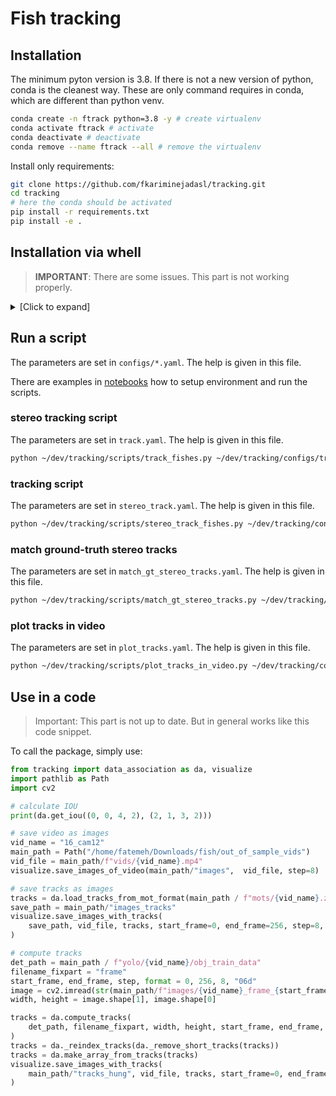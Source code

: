 Fish tracking
=============

Installation
------------
The minimum pyton version is 3.8. If there is not a new version of python, conda is the cleanest way.
These are only command requires in conda, which are different than python venv.
```bash
conda create -n ftrack python=3.8 -y # create virtualenv
conda activate ftrack # activate
conda deactivate # deactivate
conda remove --name ftrack --all # remove the virtualenv
```

Install only requirements:
```bash
git clone https://github.com/fkariminejadasl/tracking.git
cd tracking
# here the conda should be activated
pip install -r requirements.txt
pip install -e .
```

Installation via whell
------------
> **IMPORTANT**: There are some issues. This part is not working properly.

<details>
<summary>[Click to expand]</summary>

Make a wheel:
```bash
pip install build
python -m build
```

Install the package:
```bash
pip install --find-links ~/dev/tracking/dist ftracking -r ~/dev/tracking/requirements.txt
```
</details>

## Run a script

The parameters are set in `configs/*.yaml`. The help is given in this file.

There are examples in [notebooks](notebooks) how to setup environment and run the scripts.

### stereo tracking script

The parameters are set in `track.yaml`. The help is given in this file.
```bash
python ~/dev/tracking/scripts/track_fishes.py ~/dev/tracking/configs/track.yaml
```

### tracking script

The parameters are set in `stereo_track.yaml`. The help is given in this file.
```bash
python ~/dev/tracking/scripts/stereo_track_fishes.py ~/dev/tracking/configs/stereo_track.yaml
```

### match ground-truth stereo tracks

The parameters are set in `match_gt_stereo_tracks.yaml`. The help is given in this file.
```bash
python ~/dev/tracking/scripts/match_gt_stereo_tracks.py ~/dev/tracking/configs/match_gt_stereo_tracks.yaml
```

### plot tracks in video

The parameters are set in `plot_tracks.yaml`. The help is given in this file.
```bash
python ~/dev/tracking/scripts/plot_tracks_in_video.py ~/dev/tracking/configs/plot_tracks.yaml
```

## Use in a code
> Important: This part is not up to date. But in general works like this code snippet. 

To call the package, simply use:
```python
from tracking import data_association as da, visualize
import pathlib as Path
import cv2

# calculate IOU
print(da.get_iou((0, 0, 4, 2), (2, 1, 3, 2)))

# save video as images
vid_name = "16_cam12"
main_path = Path("/home/fatemeh/Downloads/fish/out_of_sample_vids")
vid_file = main_path/f"vids/{vid_name}.mp4"
visualize.save_images_of_video(main_path/"images",  vid_file, step=8)

# save tracks as images
tracks = da.load_tracks_from_mot_format(main_path / f"mots/{vid_name}.zip")
save_path = main_path/"images_tracks"
visualize.save_images_with_tracks(
    save_path, vid_file, tracks, start_frame=0, end_frame=256, step=8, format="06d"
)

# compute tracks
det_path = main_path / f"yolo/{vid_name}/obj_train_data"
filename_fixpart = "frame"
start_frame, end_frame, step, format = 0, 256, 8, "06d"
image = cv2.imread(str(main_path/f"images/{vid_name}_frame_{start_frame:{format}}.jpg"))
width, height = image.shape[1], image.shape[0]

tracks = da.compute_tracks(
    det_path, filename_fixpart, width, height, start_frame, end_frame, step, format
)
tracks = da._reindex_tracks(da._remove_short_tracks(tracks))
tracks = da.make_array_from_tracks(tracks)
visualize.save_images_with_tracks(
    main_path/"tracks_hung", vid_file, tracks, start_frame=0, end_frame=256, step=8, format="06d"
)
```

